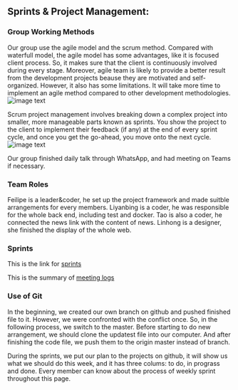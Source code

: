 
## Sprints & Project Management:

### Group Working Methods

Our group use the agile model and the scrum method. Compared with waterfull model, the agile model has some advantages, like it is focused client process. So, it makes sure that the client is continuously involved during every stage. Moreover, agile team is likely to provide a better result from the development projects beause  they are motivated and self-organized. However, it also has some limitations. It will take more time to implement an agile method compared to other development methodologies.
![image text](https://github.com/fc16895/SoftwareEngineeringProject/blob/master/img/agile.png)

Scrum project management involves breaking down a complex project into smaller, more manageable parts known as sprints. You show the project to the client to implement their feedback (if any) at the end of every sprint cycle, and once you get the go-ahead, you move onto the next cycle. 
![image text](https://github.com/fc16895/SoftwareEngineeringProject/blob/master/img/scrum.png)

Our group finished daily talk through WhatsApp, and had meeting on Teams if necessary.  



### Team Roles

Feilipe is a leader&coder, he set up the project framework and made suitble arrangements for every members. Liyanbing is a coder, he was responsible for the whole back end, including test and docker. Tao is also a coder, he connected the news link with the content of news. Linhong is a designer, she finished the display of the whole web.

### Sprints

This is the link for [sprints](https://github.com/fc16895/SoftwareEngineeringProject/projects)

This is the summary of [meeting logs](https://github.com/fc16895/SoftwareEngineeringProject/blob/master/img/Untitled%20Diagram2.png)


### Use of Git

In the beginning, we created our own branch on github and pushed finished file to it. However, we were confronted with the conflict once. So, in the following process, we switch to the master. Before starting to do new arrangement, we should clone the updatest file into our computer. And after finishing the code file, we push them to the origin master instead of branch.

During the sprints, we put our plan to the projects on github, it will show us what we should do this week, and it has three colums: to do, in prograss and done. Every member can know about the process of weekly sprint throughout this page.
